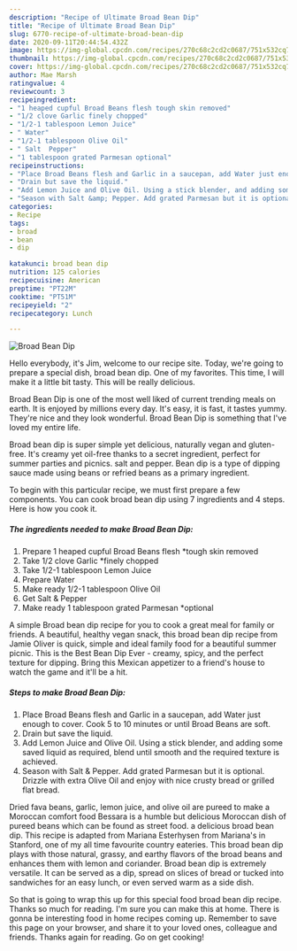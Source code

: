 ```yaml
---
description: "Recipe of Ultimate Broad Bean Dip"
title: "Recipe of Ultimate Broad Bean Dip"
slug: 6770-recipe-of-ultimate-broad-bean-dip
date: 2020-09-11T20:44:54.432Z
image: https://img-global.cpcdn.com/recipes/270c68c2cd2c0687/751x532cq70/broad-bean-dip-recipe-main-photo.jpg
thumbnail: https://img-global.cpcdn.com/recipes/270c68c2cd2c0687/751x532cq70/broad-bean-dip-recipe-main-photo.jpg
cover: https://img-global.cpcdn.com/recipes/270c68c2cd2c0687/751x532cq70/broad-bean-dip-recipe-main-photo.jpg
author: Mae Marsh
ratingvalue: 4
reviewcount: 3
recipeingredient:
- "1 heaped cupful Broad Beans flesh tough skin removed"
- "1/2 clove Garlic finely chopped"
- "1/2-1 tablespoon Lemon Juice"
- " Water"
- "1/2-1 tablespoon Olive Oil"
- " Salt  Pepper"
- "1 tablespoon grated Parmesan optional"
recipeinstructions:
- "Place Broad Beans flesh and Garlic in a saucepan, add Water just enough to cover. Cook 5 to 10 minutes or until Broad Beans are soft."
- "Drain but save the liquid."
- "Add Lemon Juice and Olive Oil. Using a stick blender, and adding some saved liquid as required, blend until smooth and the required texture is achieved."
- "Season with Salt &amp; Pepper. Add grated Parmesan but it is optional. Drizzle with extra Olive Oil and enjoy with nice crusty bread or grilled flat bread."
categories:
- Recipe
tags:
- broad
- bean
- dip

katakunci: broad bean dip 
nutrition: 125 calories
recipecuisine: American
preptime: "PT22M"
cooktime: "PT51M"
recipeyield: "2"
recipecategory: Lunch

---
```



![Broad Bean Dip](https://img-global.cpcdn.com/recipes/270c68c2cd2c0687/751x532cq70/broad-bean-dip-recipe-main-photo.jpg)

Hello everybody, it's Jim, welcome to our recipe site. Today, we're going to prepare a special dish, broad bean dip. One of my favorites. This time, I will make it a little bit tasty. This will be really delicious.

Broad Bean Dip is one of the most well liked of current trending meals on earth. It is enjoyed by millions every day. It's easy, it is fast, it tastes yummy. They're nice and they look wonderful. Broad Bean Dip is something that I've loved my entire life.

Broad bean dip is super simple yet delicious, naturally vegan and gluten-free. It&#39;s creamy yet oil-free thanks to a secret ingredient, perfect for summer parties and picnics. salt and pepper. Bean dip is a type of dipping sauce made using beans or refried beans as a primary ingredient.


To begin with this particular recipe, we must first prepare a few components. You can cook broad bean dip using 7 ingredients and 4 steps. Here is how you cook it.

<!--inarticleads1-->

##### The ingredients needed to make Broad Bean Dip:

1. Prepare 1 heaped cupful Broad Beans flesh *tough skin removed
1. Take 1/2 clove Garlic *finely chopped
1. Take 1/2-1 tablespoon Lemon Juice
1. Prepare  Water
1. Make ready 1/2-1 tablespoon Olive Oil
1. Get  Salt &amp; Pepper
1. Make ready 1 tablespoon grated Parmesan *optional


A simple Broad bean dip recipe for you to cook a great meal for family or friends. A beautiful, healthy vegan snack, this broad bean dip recipe from Jamie Oliver is quick, simple and ideal family food for a beautiful summer picnic. This is the Best Bean Dip Ever - creamy, spicy, and the perfect texture for dipping. Bring this Mexican appetizer to a friend&#39;s house to watch the game and it&#39;ll be a hit. 

<!--inarticleads2-->

##### Steps to make Broad Bean Dip:

1. Place Broad Beans flesh and Garlic in a saucepan, add Water just enough to cover. Cook 5 to 10 minutes or until Broad Beans are soft.
1. Drain but save the liquid.
1. Add Lemon Juice and Olive Oil. Using a stick blender, and adding some saved liquid as required, blend until smooth and the required texture is achieved.
1. Season with Salt &amp; Pepper. Add grated Parmesan but it is optional. Drizzle with extra Olive Oil and enjoy with nice crusty bread or grilled flat bread.


Dried fava beans, garlic, lemon juice, and olive oil are pureed to make a Moroccan comfort food Bessara is a humble but delicious Moroccan dish of pureed beans which can be found as street food. a delicious broad bean dip. This recipe is adapted from Mariana Esterhysen from Mariana&#39;s in Stanford, one of my all time favourite country eateries. This broad bean dip plays with those natural, grassy, and earthy flavors of the broad beans and enhances them with lemon and coriander. Broad bean dip is extremely versatile. It can be served as a dip, spread on slices of bread or tucked into sandwiches for an easy lunch, or even served warm as a side dish. 

So that is going to wrap this up for this special food broad bean dip recipe. Thanks so much for reading. I'm sure you can make this at home. There is gonna be interesting food in home recipes coming up. Remember to save this page on your browser, and share it to your loved ones, colleague and friends. Thanks again for reading. Go on get cooking!
